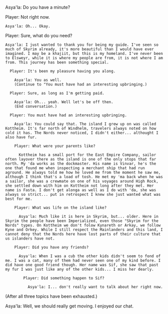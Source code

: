 Asya'la: Do you have a minute?
 
  Player: Not right now.
    
    Asya'la: Oh... Okay.
  
  Player: Sure, what do you need?

    Asya'la: I just wanted to thank you for being my guide. I've seen so much of Skyrim already, it's more beautiful than I would have ever imagined. I may be a khajiit, but this is my homeland. I've never been to Elsweyr, while it is where my people are from, it is not where I am from. This journey has been something special.
    
      Player: It's been my pleasure having you along.
      
        Asya'la: You as well.
        (Continue to "You must have had an interesting upbringing.)
      
      Player: Sure, as long as I'm getting paid.
      
        Asya'la: Oh... yeah. Well let's be off then.
        (End conversation.)
      
      Player: You must have had an interesting upbringing.
      
        Asya'la: You could say that. The island I grew up on was called Kottheim. It's far north of Windhelm, travelers always noted on how cold it has. The Nords never noticed, I didn't either... althought I also have fur.
        
        Player: What were your parents like?
         
          Kottheim has a small port for the East Empire Company, sailor often layover there as the island is one of the only stops that far north. My 'da works as the dockmaster. His name is Vinvar, he's the one that found me when inspecting a merchant ship that had run aground. He always told me how he loved me from the moment he saw me, although I think that's a load of tosh. He met my 'ma back when he was a sailor, she was a crewmate on one of his voyages around High Rock, she settled down with him on Kottheim not long after they met. Her name is Fasta. I don't get alonga as well as I do with 'da, she was always so strict... put in retrospect I knew she just wanted what was best for me.
        
        Player: What was life on the island like?

          Asya'la: Much like it is here in Skyrim, but... older. Here in Skyrim the people have been Imperialized, even those "Skyrim for the Nords" types. On Kottheim we don't folow Kynareth or Arkay, we follow Kyne and Orkey. While I still respect the Mainlanders and this land, I cannot deny that the Nords here have lost parts of their culture that us islanders have not.

        Player: Did you have any friends?
        
          Asya'la: When I was a cub the other kids didn't seem to fond of me. I was a cat, many of them had never seen one of my kind before. I did have one good friend though. Her name was Sif, she saw that past my fur I was just like any of the other kids... I miss her dearly.
          
            Player: Did something happen to Sif?

              Asya'la: I... don't really want to talk about her right now.

(After all three topics have been exhausted.)

Asya'la: Well, we should really get moving. I enjoyed our chat.
